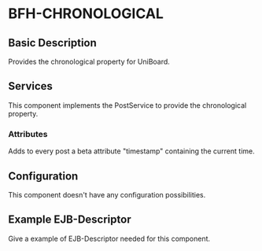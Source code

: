 # BFH-CHRONOLOGICAL

## Basic Description

Provides the chronological property for UniBoard.

## Services

This component implements the PostService to provide the chronological property.

### Attributes

Adds to every post a beta attribute "timestamp" containing the current time.

## Configuration

This component doesn't have any configuration possibilities.

## Example EJB-Descriptor

Give a example of EJB-Descriptor needed for this component.